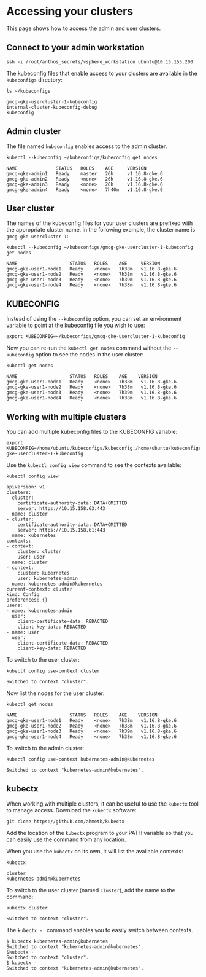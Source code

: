 # Accessing your clusters

This page shows how to access the admin and user clusters.

## Connect to your admin workstation

```
ssh -i /root/anthos_secrets/vsphere_workstation ubuntu@10.15.155.200
```


The kubeconfig files that enable access to your clusters are available in the `kubeconfigs` directory:

```
ls ~/kubeconfigs

gmcg-gke-usercluster-1-kubeconfig  
internal-cluster-kubeconfig-debug  
kubeconfig
```


## Admin cluster

The file named `kubeconfig` enables access to the admin cluster.


```
kubectl --kubeconfig ~/kubeconfigs/kubeconfig get nodes

NAME              STATUS   ROLES    AGE     VERSION
gmcg-gke-admin1   Ready    master   26h     v1.16.8-gke.6
gmcg-gke-admin2   Ready    <none>   26h     v1.16.8-gke.6
gmcg-gke-admin3   Ready    <none>   26h     v1.16.8-gke.6
gmcg-gke-admin4   Ready    <none>   7h40m   v1.16.8-gke.6
```


## User cluster

The names of the kubeconfig files for your user clusters are prefixed with the appropriate cluster name.
In the following example, the cluster name is `gmcg-gke-usercluster-1`:


```
kubectl --kubeconfig ~/kubeconfigs/gmcg-gke-usercluster-1-kubeconfig get nodes

NAME                   STATUS   ROLES    AGE     VERSION
gmcg-gke-user1-node1   Ready    <none>   7h38m   v1.16.8-gke.6
gmcg-gke-user1-node2   Ready    <none>   7h38m   v1.16.8-gke.6
gmcg-gke-user1-node3   Ready    <none>   7h39m   v1.16.8-gke.6
gmcg-gke-user1-node4   Ready    <none>   7h38m   v1.16.8-gke.6
```


## KUBECONFIG

Instead of using the `--kubeconfig` option, you can set an environment variable to point at the kubeconfig file you wish to use:

```
export KUBECONFIG=~/kubeconfigs/gmcg-gke-usercluster-1-kubeconfig
```

Now you can re-run the `kubectl get nodes` command without the `--kubeconfig` option to see the nodes in the user cluster:

```
kubectl get nodes

NAME                   STATUS   ROLES    AGE    VERSION
gmcg-gke-user1-node1   Ready    <none>   7h38m   v1.16.8-gke.6
gmcg-gke-user1-node2   Ready    <none>   7h38m   v1.16.8-gke.6
gmcg-gke-user1-node3   Ready    <none>   7h39m   v1.16.8-gke.6
gmcg-gke-user1-node4   Ready    <none>   7h38m   v1.16.8-gke.6
```

## Working with multiple clusters

You can add multiple kubeconfig files to the KUBECONFIG variable:

```
export KUBECONFIG=/home/ubuntu/kubeconfigs/kubeconfig:/home/ubuntu/kubeconfigs/gmcg-gke-usercluster-1-kubeconfig
```

Use the `kubectl config view` command to see the contexts available:

```
kubectl config view

apiVersion: v1
clusters:
- cluster:
    certificate-authority-data: DATA+OMITTED
    server: https://10.15.158.63:443
  name: cluster
- cluster:
    certificate-authority-data: DATA+OMITTED
    server: https://10.15.158.61:443
  name: kubernetes
contexts:
- context:
    cluster: cluster
    user: user
  name: cluster
- context:
    cluster: kubernetes
    user: kubernetes-admin
  name: kubernetes-admin@kubernetes
current-context: cluster
kind: Config
preferences: {}
users:
- name: kubernetes-admin
  user:
    client-certificate-data: REDACTED
    client-key-data: REDACTED
- name: user
  user:
    client-certificate-data: REDACTED
    client-key-data: REDACTED
```


To switch to the user cluster:

```
kubectl config use-context cluster

Switched to context "cluster".
```

Now list the nodes for the user cluster:

```
kubectl get nodes

NAME                   STATUS   ROLES    AGE    VERSION
gmcg-gke-user1-node1   Ready    <none>   7h38m   v1.16.8-gke.6
gmcg-gke-user1-node2   Ready    <none>   7h38m   v1.16.8-gke.6
gmcg-gke-user1-node3   Ready    <none>   7h39m   v1.16.8-gke.6
gmcg-gke-user1-node4   Ready    <none>   7h38m   v1.16.8-gke.6
```

To switch to the admin cluster:

```
kubectl config use-context kubernetes-admin@kubernetes

Switched to context "kubernetes-admin@kubernetes".
```

## kubectx

When working with multiple clusters, it can be useful to use the `kubectx` tool to manage access. Download the
`kubectx` software:

```
git clone https://github.com/ahmetb/kubectx
```

Add the location of the `kubectx` program to your PATH variable so that you can easily use the command from any location.

When you use the `kubectx` on its own, it will list the available contexts:

```
kubectx

cluster
kubernetes-admin@kubernetes
```

To switch to the user cluster (named `cluster`), add the name to the command:

```
kubectx cluster

Switched to context "cluster".
```

The `kubectx - ` command enables you to easily switch between contexts.

```
$ kubectx kubernetes-admin@kubernetes
Switched to context "kubernetes-admin@kubernetes".
$kubectx -
Switched to context "cluster".
$ kubectx -
Switched to context "kubernetes-admin@kubernetes".
```
